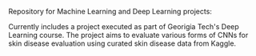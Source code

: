 Repository for Machine Learning and Deep Learning projects: 

Currently includes a project executed as part of Georigia Tech's Deep Learning course. The project aims to evaluate various forms of CNNs for skin disease evaluation using curated skin disease data from Kaggle. 
